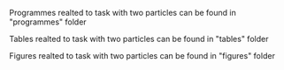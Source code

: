 Programmes realted to task with two particles can be found in "programmes" folder

Tables realted to task with two particles can be found in "tables" folder

Figures realted to task with two particles can be found in "figures" folder
